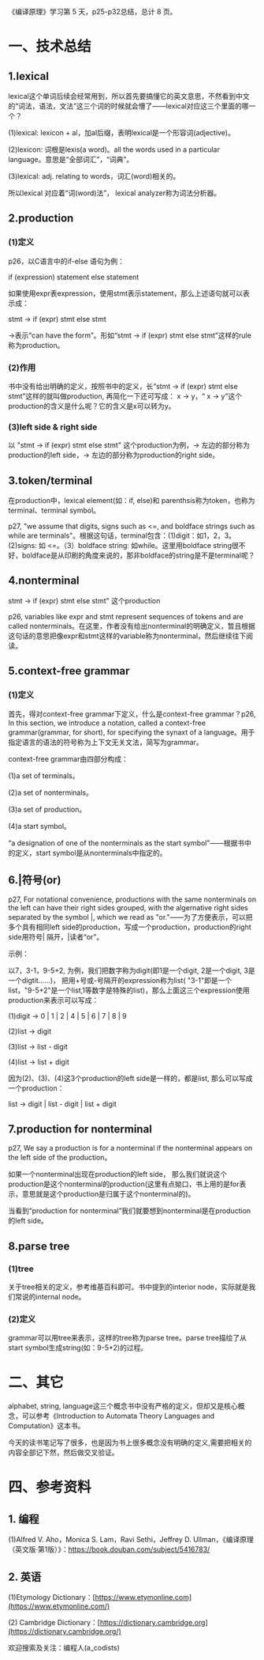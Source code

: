 《编译原理》学习第  5  天，p25-p32总结，总计 8 页。

# 一、技术总结

## 1.lexical 

lexical这个单词后续会经常用到，所以首先要搞懂它的英文意思，不然看到中文的“词法，语法，文法”这三个词的时候就会懵了——lexical对应这三个里面的哪一个？

(1)lexical: lexicon + al，加al后缀，表明lexical是一个形容词(adjective)。

(2)lexicon: 词根是lexis(a word)。all the words used in a particular language。意思是“全部词汇”，“词典”。

(3)lexical: adj. relating to words，词汇(word)相关的。

所以lexical 对应着“词(word)法”， lexical analyzer称为词法分析器。

## 2.production

### (1)定义

p26，以C语言中的if-else 语句为例：

if (expression) statement else statement

如果使用expr表expression，使用stmt表示statement，那么上述语句就可以表示成：

stmt -> if (expr) stmt else stmt

->表示“can have the form”。形如“stmt -> if (expr) stmt else stmt”这样的rule称为production。

### (2)作用

书中没有给出明确的定义，按照书中的定义，长“stmt -> if (expr) stmt else stmt”这样的就叫做production, 再简化一下还可写成： x -> y，“ x -> y”这个production的含义是什么呢？它的含义是x可以转为y。

### (3)left side & right side 

以 "stmt -> if (expr) stmt else stmt" 这个production为例，-> 左边的部分称为production的left side，-> 左边的部分称为production的right side。

## 3.token/terminal

在production中，lexical element(如：if, else)和 parenthsis称为token，也称为terminal、terminal symbol。

p27, "we assume that digits, signs such as <=, and boldface strings such as while are terminals"。根据这句话，terminal包含：(1)digit：如1，2，3。(2)signs: 如 <=。（3）boldface string: 如while。这里用boldface string很不好，boldface是从印刷的角度来说的，那非boldface的string是不是terminal呢？

## 4.nonterminal 

stmt -> if (expr) stmt else stmt" 这个production

p26, variables like expr and stmt represent sequences of tokens and are called nonterminals。在这里，作者没有给出nonterminal的明确定义，暂且根据这句话的意思把像expr和stmt这样的variable称为nonterminal，然后继续往下阅读。

## 5.context-free grammar

### (1)定义

首先，得对context-free grammar下定义，什么是context-free grammar？p26, In this section, we introduce a notation, called a context-free grammar(grammar, for short), for specifying the synaxt of a language。用于指定语言的语法的符号称为上下文无关文法，简写为grammar。

context-free grammar由四部分构成：

(1)a set of terminals。

(2)a set of nonterminals。

(3)a set of production。

(4)a start symbol。

“a designation of one of the nonterminals as the start symbol”——根据书中的定义，start symbol是从nonterminals中指定的。

## 6.|符号(or)

p27, For notational convenience, productions with the same nonterminals on the left can have their right sides grouped, with the algernative right sides separated by the symbol |, which we read as "or."——为了方便表示，可以把多个具有相同left side的production，写成一个production，production的right side用符号| 隔开，|读者“or”。

示例：

以7，3-1，9-5+2, 为例，我们把数字称为digit(即1是一个digit, 2是一个digit, 3是一个digtit......)， 把用+号或-号隔开的expression称为list( "3-1"即是一个list，"9-5+2"是一个list,1等数字是特殊的list)，那么上面这三个expression使用production来表示可以写成：

(1)digit -> 0 | 1 | 2 | 4 | 5 | 6 | 7 | 8 | 9

(2)list -> digit

(3)list -> list - digit

(4)list -> list + digit

因为(2)、(3)、(4)这3个production的left side是一样的，都是list, 那么可以写成一个production：

list -> digit | list - digit | list + digit

## 7.production for nonterminal

p27, We say a production is for a nonterminal if the nonterminal appears on the left side of the production。

如果一个nonterminal出现在production的left side， 那么我们就说这个production是这个nonterminal的production(这里有点拗口，书上用的是for表示，意思就是这个production是归属于这个nonterminal的)。

当看到“production for nonterminal”我们就要想到nonterminal是在production的left side。

## 8.parse tree

### (1)tree

关于tree相关的定义，参考维基百科即可。书中提到的interior node，实际就是我们常说的internal node。

### (2)定义

grammar可以用tree来表示，这样的tree称为parse tree。parse tree描绘了从start symbol生成string(如：9-5+2)的过程。

# 二、其它

alphabet, string, language这三个概念书中没有严格的定义，但却又是核心概念，可以参考《Introduction to Automata Theory Languages and Computation》这本书。

今天的读书笔记写了很多，也是因为书上很多概念没有明确的定义,需要把相关的内容全部记下然，然后做交叉验证。

# 四、参考资料

## 1. 编程

(1)Alfred V. Aho，Monica S. Lam，Ravi Sethi，Jeffrey D. Ullman，《编译原理（英文版·第1版）》：https://book.douban.com/subject/5416783/

## 2. 英语

(1)Etymology Dictionary：[https://www.etymonline.com](https://www.etymonline.com/)

(2) Cambridge  Dictionary：[https://dictionary.cambridge.org](https://dictionary.cambridge.org/)


欢迎搜索及关注：编程人(a_codists)